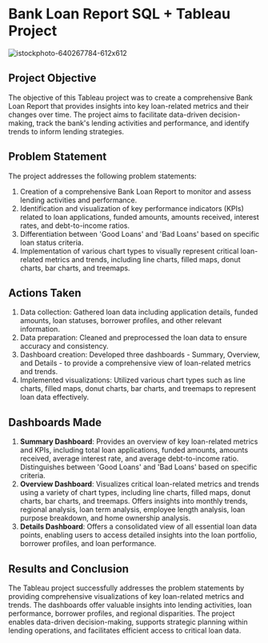 # Bank Loan Report SQL + Tableau Project

![istockphoto-640267784-612x612](https://github.com/bansiyar097/Bank-loan-reports/assets/155131566/0ae70e95-e5d6-458e-99ce-faa56d6d49d6)


## Project Objective
The objective of this Tableau project was to create a comprehensive Bank Loan Report that provides insights into key loan-related metrics and their changes over time. 
The project aims to facilitate data-driven decision-making, track the bank's lending activities and performance, and identify trends to inform lending strategies.

## Problem Statement
The project addresses the following problem statements:
1. Creation of a comprehensive Bank Loan Report to monitor and assess lending activities and performance.
2. Identification and visualization of key performance indicators (KPIs) related to loan applications, funded amounts, amounts received, interest rates, and debt-to-income ratios.
3. Differentiation between 'Good Loans' and 'Bad Loans' based on specific loan status criteria.
4. Implementation of various chart types to visually represent critical loan-related metrics and trends, including line charts, filled maps, donut charts, bar charts, and treemaps.

## Actions Taken
1. Data collection: Gathered loan data including application details, funded amounts, loan statuses, borrower profiles, and other relevant information.
2. Data preparation: Cleaned and preprocessed the loan data to ensure accuracy and consistency.
3. Dashboard creation: Developed three dashboards - Summary, Overview, and Details - to provide a comprehensive view of loan-related metrics and trends.
4. Implemented visualizations: Utilized various chart types such as line charts, filled maps, donut charts, bar charts, and treemaps to represent loan data effectively.

## Dashboards Made
1. **Summary Dashboard**: Provides an overview of key loan-related metrics and KPIs, including total loan applications, funded amounts, amounts received, average interest rate, and average debt-to-income ratio. Distinguishes between 'Good Loans' and 'Bad Loans' based on specific criteria.
2. **Overview Dashboard**: Visualizes critical loan-related metrics and trends using a variety of chart types, including line charts, filled maps, donut charts, bar charts, and treemaps. Offers insights into monthly trends, regional analysis, loan term analysis, employee length analysis, loan purpose breakdown, and home ownership analysis.
3. **Details Dashboard**: Offers a consolidated view of all essential loan data points, enabling users to access detailed insights into the loan portfolio, borrower profiles, and loan performance.

## Results and Conclusion
The Tableau project successfully addresses the problem statements by providing comprehensive visualizations of key loan-related metrics and trends. The dashboards offer valuable insights into lending activities, loan performance, borrower profiles, and regional disparities. The project enables data-driven decision-making, supports strategic planning within lending operations, and facilitates efficient access to critical loan data.
